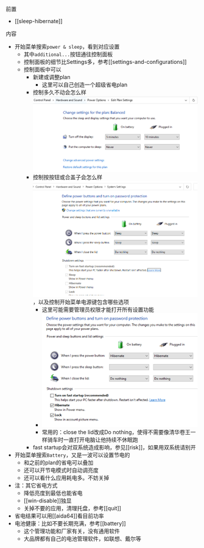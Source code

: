 前置
- [[sleep-hibernate]]

内容
- 开始菜单搜索`power & sleep`，看到对应设置
  - 其中`additional...`按钮通往控制面板
  - 控制面板的细节比Settings多，参考[[settings-and-configurations]]
  - 控制面板中可以
    - 新建或调整plan
      - 这里可以自己创造一个超级省电plan
    - 控制多久不动会怎么样![](no-operation.png)
    - 控制按按钮或合盖子会怎么样![](fast-startup.png)，以及控制开始菜单电源键包含哪些选项
      - 这里可能需要管理员权限才能打开所有设置功能
      - ![](button-lid.png)
      - 常用的：close the lid改成Do nothing，使得不需要像清华卷王一样骑车时一直打开电脑让他持续不休眠跑
    - fast startup会对双系统造成影响，参见[[risk]]，如果用双系统请别开
- 开始菜单搜索`Battery`，又是一波可以设置节电的
  - 和之前的plan的省电可以叠加
  - 还可以开节电模式时自动调亮度
  - 还可以看什么应用耗电多。不妨关掉
- 注：其它省电方式
  - 降低亮度到最低也能省电
  - [[win-disable]]独显
  - 关掉不要的应用，清理托盘，参考[[quit]]
- 省电结果可以用[[aida64]]看目前功率
- 电池健康：比如不要长期充满，参考[[battery]]
  - 这个管理功能和厂家有关，没有通用软件
  - 大品牌都有自己的电池管理软件，如联想、戴尔等